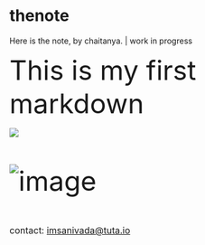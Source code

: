 # thenote

Here is the note, by chaitanya. | work in progress

<font size ='11'>This is my first markdown<font/>
  
<img src='https://penguinkal.github.io/thenote/headertemp.jpeg' />
  
  
![image](https://penguinkal.github.io/thenote/normalimage.jpg)

  
<font size='3'>contact: imsanivada@tuta.io<font/>
